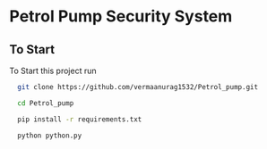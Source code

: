 # Petrol Pump Security System


## To Start 

To Start this project run

```bash
  git clone https://github.com/vermaanurag1532/Petrol_pump.git
```
```bash
  cd Petrol_pump
```
```bash
  pip install -r requirements.txt
```
```bash
  python python.py
```

